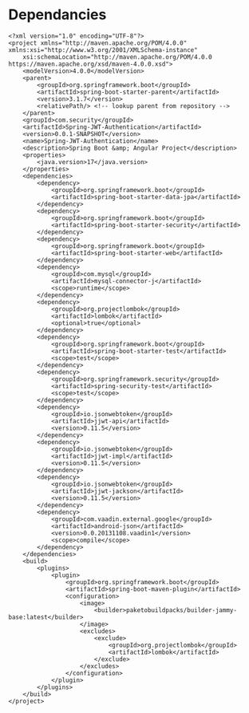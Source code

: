 # Dependancies

    <?xml version="1.0" encoding="UTF-8"?>
    <project xmlns="http://maven.apache.org/POM/4.0.0" xmlns:xsi="http://www.w3.org/2001/XMLSchema-instance"
    	xsi:schemaLocation="http://maven.apache.org/POM/4.0.0 https://maven.apache.org/xsd/maven-4.0.0.xsd">
    	<modelVersion>4.0.0</modelVersion>
    	<parent>
    		<groupId>org.springframework.boot</groupId>
    		<artifactId>spring-boot-starter-parent</artifactId>
    		<version>3.1.7</version>
    		<relativePath/> <!-- lookup parent from repository -->
    	</parent>
    	<groupId>com.security</groupId>
    	<artifactId>Spring-JWT-Authentication</artifactId>
    	<version>0.0.1-SNAPSHOT</version>
    	<name>Spring-JWT-Authentication</name>
    	<description>Spring Boot &amp; Angular Project</description>
    	<properties>
    		<java.version>17</java.version>
    	</properties>
    	<dependencies>
    		<dependency>
    			<groupId>org.springframework.boot</groupId>
    			<artifactId>spring-boot-starter-data-jpa</artifactId>
    		</dependency>
    		<dependency>
    			<groupId>org.springframework.boot</groupId>
    			<artifactId>spring-boot-starter-security</artifactId>
    		</dependency>
    		<dependency>
    			<groupId>org.springframework.boot</groupId>
    			<artifactId>spring-boot-starter-web</artifactId>
    		</dependency>
    		<dependency>
    			<groupId>com.mysql</groupId>
    			<artifactId>mysql-connector-j</artifactId>
    			<scope>runtime</scope>
    		</dependency>
    		<dependency>
    			<groupId>org.projectlombok</groupId>
    			<artifactId>lombok</artifactId>
    			<optional>true</optional>
    		</dependency>
    		<dependency>
    			<groupId>org.springframework.boot</groupId>
    			<artifactId>spring-boot-starter-test</artifactId>
    			<scope>test</scope>
    		</dependency>
    		<dependency>
    			<groupId>org.springframework.security</groupId>
    			<artifactId>spring-security-test</artifactId>
    			<scope>test</scope>
    		</dependency>
    		<dependency>
    			<groupId>io.jsonwebtoken</groupId>
    			<artifactId>jjwt-api</artifactId>
    			<version>0.11.5</version>
    		</dependency>
    		<dependency>
    			<groupId>io.jsonwebtoken</groupId>
    			<artifactId>jjwt-impl</artifactId>
    			<version>0.11.5</version>
    		</dependency>
    		<dependency>
    			<groupId>io.jsonwebtoken</groupId>
    			<artifactId>jjwt-jackson</artifactId>
    			<version>0.11.5</version>
    		</dependency>
    		<dependency>
    			<groupId>com.vaadin.external.google</groupId>
    			<artifactId>android-json</artifactId>
    			<version>0.0.20131108.vaadin1</version>
    			<scope>compile</scope>
    		</dependency>
    	</dependencies>
    	<build>
    		<plugins>
    			<plugin>
    				<groupId>org.springframework.boot</groupId>
    				<artifactId>spring-boot-maven-plugin</artifactId>
    				<configuration>
    					<image>
    						<builder>paketobuildpacks/builder-jammy-base:latest</builder>
    					</image>
    					<excludes>
    						<exclude>
    							<groupId>org.projectlombok</groupId>
    							<artifactId>lombok</artifactId>
    						</exclude>
    					</excludes>
    				</configuration>
    			</plugin>
    		</plugins>
    	</build>
    </project>
